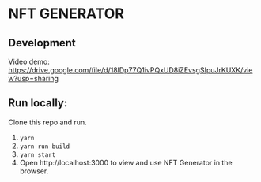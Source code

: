 # NFT GENERATOR

## Development

Video demo: https://drive.google.com/file/d/18lDp77Q1ivPQxUD8iZEvsgSIpuJrKUXK/view?usp=sharing

## Run locally:
Clone this repo and run.
1. `yarn`
2. `yarn run build`
3. `yarn start`
4. Open http://localhost:3000 to view and use NFT Generator in the browser.